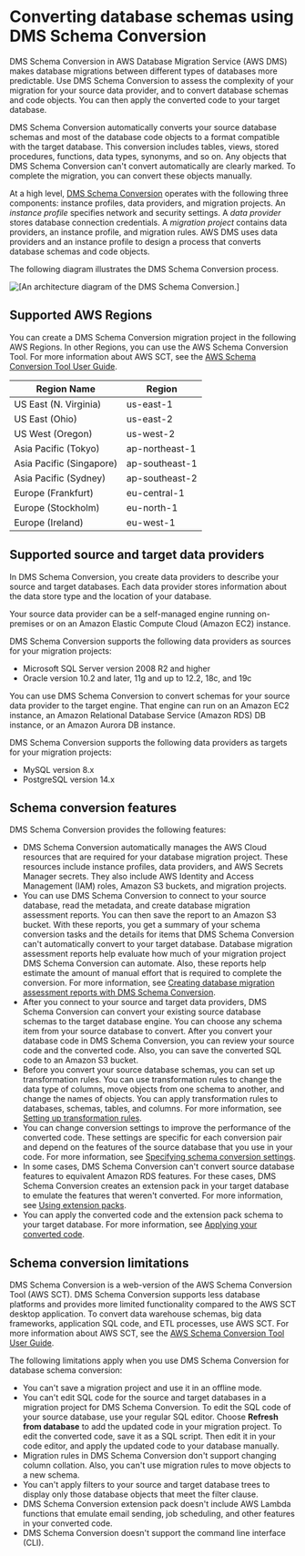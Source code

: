 # Converting database schemas using DMS Schema Conversion<a name="CHAP_SchemaConversion"></a>

DMS Schema Conversion in AWS Database Migration Service \(AWS DMS\) makes database migrations between different types of databases more predictable\. Use DMS Schema Conversion to assess the complexity of your migration for your source data provider, and to convert database schemas and code objects\. You can then apply the converted code to your target database\.

DMS Schema Conversion automatically converts your source database schemas and most of the database code objects to a format compatible with the target database\. This conversion includes tables, views, stored procedures, functions, data types, synonyms, and so on\. Any objects that DMS Schema Conversion can't convert automatically are clearly marked\. To complete the migration, you can convert these objects manually\.

At a high level, [DMS Schema Conversion](http://aws.amazon.com/dms/schema-conversion-tool/) operates with the following three components: instance profiles, data providers, and migration projects\. An *instance profile* specifies network and security settings\. A *data provider* stores database connection credentials\. A *migration project* contains data providers, an instance profile, and migration rules\. AWS DMS uses data providers and an instance profile to design a process that converts database schemas and code objects\.

The following diagram illustrates the DMS Schema Conversion process\.

![\[An architecture diagram of the DMS Schema Conversion.\]](http://docs.aws.amazon.com/dms/latest/userguide/images/dms-schema-conversion-diagram.png)

## Supported AWS Regions<a name="schema-conversion-supported-regions"></a>

You can create a DMS Schema Conversion migration project in the following AWS Regions\. In other Regions, you can use the AWS Schema Conversion Tool\. For more information about AWS SCT, see the [AWS Schema Conversion Tool User Guide](https://docs.aws.amazon.com/SchemaConversionTool/latest/userguide/)\.


| Region Name | Region | 
| --- | --- | 
| US East \(N\. Virginia\) | us\-east\-1 | 
| US East \(Ohio\) | us\-east\-2 | 
| US West \(Oregon\) | us\-west\-2 | 
| Asia Pacific \(Tokyo\) | ap\-northeast\-1 | 
| Asia Pacific \(Singapore\) | ap\-southeast\-1 | 
| Asia Pacific \(Sydney\) | ap\-southeast\-2 | 
| Europe \(Frankfurt\) | eu\-central\-1 | 
| Europe \(Stockholm\) | eu\-north\-1 | 
| Europe \(Ireland\) | eu\-west\-1 | 

## Supported source and target data providers<a name="schema-conversion-data-providers"></a>

In DMS Schema Conversion, you create data providers to describe your source and target databases\. Each data provider stores information about the data store type and the location of your database\.

Your source data provider can be a self\-managed engine running on\-premises or on an Amazon Elastic Compute Cloud \(Amazon EC2\) instance\.

DMS Schema Conversion supports the following data providers as sources for your migration projects:
+ Microsoft SQL Server version 2008 R2 and higher
+ Oracle version 10\.2 and later, 11g and up to 12\.2, 18c, and 19c

You can use DMS Schema Conversion to convert schemas for your source data provider to the target engine\. That engine can run on an Amazon EC2 instance, an Amazon Relational Database Service \(Amazon RDS\) DB instance, or an Amazon Aurora DB instance\.

DMS Schema Conversion supports the following data providers as targets for your migration projects:
+ MySQL version 8\.x
+ PostgreSQL version 14\.x

## Schema conversion features<a name="schema-conversion-features"></a>

DMS Schema Conversion provides the following features:
+ DMS Schema Conversion automatically manages the AWS Cloud resources that are required for your database migration project\. These resources include instance profiles, data providers, and AWS Secrets Manager secrets\. They also include AWS Identity and Access Management \(IAM\) roles, Amazon S3 buckets, and migration projects\.
+ You can use DMS Schema Conversion to connect to your source database, read the metadata, and create database migration assessment reports\. You can then save the report to an Amazon S3 bucket\. With these reports, you get a summary of your schema conversion tasks and the details for items that DMS Schema Conversion can't automatically convert to your target database\. Database migration assessment reports help evaluate how much of your migration project DMS Schema Conversion can automate\. Also, these reports help estimate the amount of manual effort that is required to complete the conversion\. For more information, see [Creating database migration assessment reports with DMS Schema Conversion](assessment-reports.md)\. 
+ After you connect to your source and target data providers, DMS Schema Conversion can convert your existing source database schemas to the target database engine\. You can choose any schema item from your source database to convert\. After you convert your database code in DMS Schema Conversion, you can review your source code and the converted code\. Also, you can save the converted SQL code to an Amazon S3 bucket\.
+ Before you convert your source database schemas, you can set up transformation rules\. You can use transformation rules to change the data type of columns, move objects from one schema to another, and change the names of objects\. You can apply transformation rules to databases, schemas, tables, and columns\. For more information, see [ Setting up transformation rules](schema-conversion-transformation-rules.md)\.
+ You can change conversion settings to improve the performance of the converted code\. These settings are specific for each conversion pair and depend on the features of the source database that you use in your code\. For more information, see [Specifying schema conversion settings](schema-conversion-settings.md)\.
+ In some cases, DMS Schema Conversion can't convert source database features to equivalent Amazon RDS features\. For these cases, DMS Schema Conversion creates an extension pack in your target database to emulate the features that weren't converted\. For more information, see [Using extension packs](extension-pack.md)\.
+ You can apply the converted code and the extension pack schema to your target database\. For more information, see [Applying your converted code](schema-conversion-save-apply.md#schema-conversion-apply)\.  

## Schema conversion limitations<a name="schema-conversion-limitations"></a>

DMS Schema Conversion is a web\-version of the AWS Schema Conversion Tool \(AWS SCT\)\. DMS Schema Conversion supports less database platforms and provides more limited functionality compared to the AWS SCT desktop application\. To convert data warehouse schemas, big data frameworks, application SQL code, and ETL processes, use AWS SCT\. For more information about AWS SCT, see the [AWS Schema Conversion Tool User Guide](https://docs.aws.amazon.com/SchemaConversionTool/latest/userguide/)\.

The following limitations apply when you use DMS Schema Conversion for database schema conversion:
+ You can't save a migration project and use it in an offline mode\.
+ You can't edit SQL code for the source and target databases in a migration project for DMS Schema Conversion\. To edit the SQL code of your source database, use your regular SQL editor\. Choose **Refresh from database** to add the updated code in your migration project\. To edit the converted code, save it as a SQL script\. Then edit it in your code editor, and apply the updated code to your database manually\.
+ Migration rules in DMS Schema Conversion don't support changing column collation\. Also, you can't use migration rules to move objects to a new schema\.
+ You can't apply filters to your source and target database trees to display only those database objects that meet the filter clause\.
+ DMS Schema Conversion extension pack doesn't include AWS Lambda functions that emulate email sending, job scheduling, and other features in your converted code\.
+ DMS Schema Conversion doesn't support the command line interface \(CLI\)\.